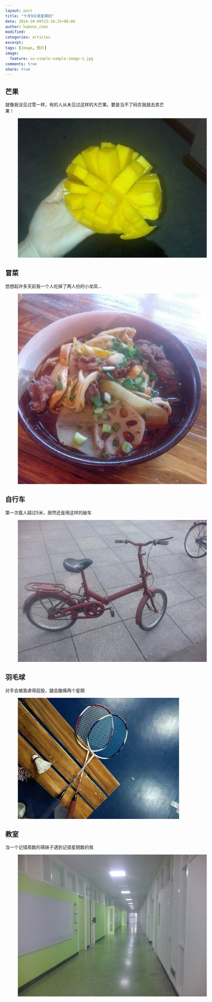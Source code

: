 ```yaml
---
layout: post
title: "十月9日是星期四"
date: 2014-10-09T23:10:25+08:00
author: habens_chen
modified:
categories: articles
excerpt:
tags: [image, 图片]
image:
  feature: so-simple-sample-image-1.jpg
comments: true
share: true
---
```

## 芒果  
就像我没见过雪一样，有的人从未见过这样的大芒果。要是当不了码农我就去卖芒果！  
<figure>
	<img src="/images/post/14_10_09_colorful_day/mango.jpg" alt="image" style="max-width:600px; max-height=300px">
</figure>


## 冒菜  
悠想起许多天前我一个人吃掉了两人份的小龙凤...  
<figure>
	<img src="/images/post/14_10_09_colorful_day/take_food.jpg" alt="image" style="max-width:600px; max-height=300px">
</figure>

## 自行车  
第一次载人超过5米，居然还是用这样的破车  
<figure>
	<img src="/images/post/14_10_09_colorful_day/bicycle.jpg" alt="image" style="max-width:600px; max-height=300px">
</figure>


## 羽毛球  
对手会被我虐得屁股，腿会酸痛两个星期  
<figure>
	<img src="/images/post/14_10_09_colorful_day/badminton.jpg" alt="image" style="max-width:600px; max-height=300px">
</figure>


## 教室  
当一个记错周数的萌妹子遇到记错星期数的我  
<figure>
	<img src="/images/post/14_10_09_colorful_day/class.jpg" alt="image" style="max-width:600px; max-height=300px">
</figure>

